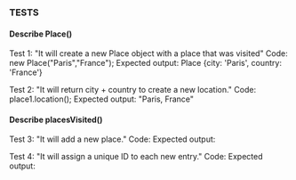 ### TESTS

#### Describe Place()
Test 1: "It will create a new Place object with a place that was visited"
Code: new Place("Paris","France");
Expected output: Place {city: 'Paris', country: 'France'}
<!--
function Place(city, country) {
    this.city = city;
    this.country = country;
-->
Test 2: "It will return city + country to create a new location."
Code: place1.location();
Expected output: "Paris, France"
<!--
Place.prototype.location = function () {
    return this.city + ", " + this.country;
-->

#### Describe placesVisited()
Test 3: "It will add a new place."
Code: 
Expected output:
<!--
function PlacesVisited() {
    this.places = {};
}
PlacesVisited.prototype.addPlace = function(place){
    this.places[place.city] = place;
}
-->

Test 4: "It will assign a unique ID to each  new entry."
Code:
Expected output:
